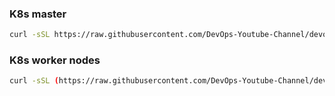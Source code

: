### K8s master

```bash
curl -sSL https://raw.githubusercontent.com/DevOps-Youtube-Channel/devops/main/devops-tools/kubernetes/kubeadm/bash_script/master_install.sh | bash
```

### K8s worker nodes

```bash
curl -sSL (https://raw.githubusercontent.com/DevOps-Youtube-Channel/devops/tree/main/devops-tools/kubernetes/kubeadm/bash_script/worker_install.sh | bash
```
